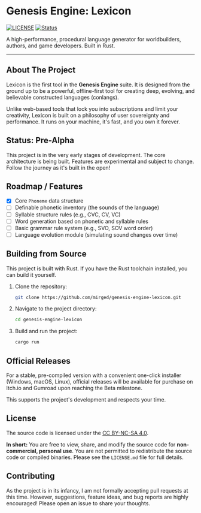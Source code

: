 # Genesis Engine: Lexicon

[![LICENSE](https://img.shields.io/badge/License-CC%20BY--NC--SA%204.0-lightgrey.svg)](https://creativecommons.org/licenses/by-nc-sa/4.0/)
[![Status](https://img.shields.io/badge/Status-Pre--Alpha-red.svg)]()

A high-performance, procedural language generator for worldbuilders, authors, and game developers. Built in Rust.

---

## About The Project

Lexicon is the first tool in the **Genesis Engine** suite. It is designed from the ground up to be a powerful, offline-first tool for creating deep, evolving, and believable constructed languages (conlangs).

Unlike web-based tools that lock you into subscriptions and limit your creativity, Lexicon is built on a philosophy of user sovereignty and performance. It runs on your machine, it's fast, and you own it forever.

## Status: Pre-Alpha

This project is in the very early stages of development. The core architecture is being built. Features are experimental and subject to change. Follow the journey as it's built in the open!

## Roadmap / Features

- [x] Core `Phoneme` data structure
- [ ] Definable phonetic inventory (the sounds of the language)
- [ ] Syllable structure rules (e.g., CVC, CV, VC)
- [ ] Word generation based on phonetic and syllable rules
- [ ] Basic grammar rule system (e.g., SVO, SOV word order)
- [ ] Language evolution module (simulating sound changes over time)

## Building from Source

This project is built with Rust. If you have the Rust toolchain installed, you can build it yourself.

1.  Clone the repository:
    ```sh
    git clone https://github.com/mirged/genesis-engine-lexicon.git
    ```
2.  Navigate to the project directory:
    ```sh
    cd genesis-engine-lexicon
    ```
3.  Build and run the project:
    ```sh
    cargo run
    ```

## Official Releases

For a stable, pre-compiled version with a convenient one-click installer (Windows, macOS, Linux), official releases will be available for purchase on Itch.io and Gumroad upon reaching the Beta milestone.

This supports the project's development and respects your time.

## License

The source code is licensed under the [CC BY-NC-SA 4.0](https://creativecommons.org/licenses/by-nc-sa/4.0/).

**In short:** You are free to view, share, and modify the source code for **non-commercial, personal use**. You are not permitted to redistribute the source code or compiled binaries. Please see the `LICENSE.md` file for full details.

## Contributing

As the project is in its infancy, I am not formally accepting pull requests at this time. However, suggestions, feature ideas, and bug reports are highly encouraged! Please open an issue to share your thoughts.
